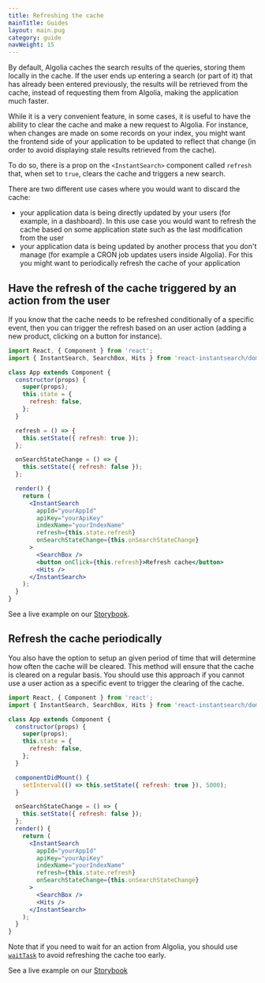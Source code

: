```yaml
---
title: Refreshing the cache
mainTitle: Guides
layout: main.pug
category: guide
navWeight: 15
---
```


By default, Algolia caches the search results of the queries, storing them locally in the cache. If the user ends up entering a search (or part of it) that has already been entered previously, the results will be retrieved from the cache, instead of requesting them from Algolia, making the application much faster.

While it is a very convenient feature, in some cases, it is useful to have the ability to clear the cache and make a new request to Algolia. For instance, when changes are made on some records on your index, you might want the frontend side of your application to be updated to reflect that change (in order to avoid displaying stale results retrieved from the cache).

To do so, there is a prop on the `<InstantSearch>` component called `refresh` that, when set to `true`, clears the cache and triggers a new search.

There are two different use cases where you would want to discard the cache:

* your application data is being directly updated by your users (for example, in a dashboard). In this use case you would want to refresh the cache based on some application state such as the last modification from the user
* your application data is being updated by another process that you don't manage (for example a CRON job updates users inside Algolia). For this you might want to periodically refresh the cache of your application

## Have the refresh of the cache triggered by an action from the user

If you know that the cache needs to be refreshed conditionally of a specific event, then you can trigger the refresh based on an user action (adding a new product, clicking on a button for instance).

```jsx
import React, { Component } from 'react';
import { InstantSearch, SearchBox, Hits } from 'react-instantsearch/dom';

class App extends Component {
  constructor(props) {
    super(props);
    this.state = {
      refresh: false,
    };
  }

  refresh = () => {
    this.setState({ refresh: true });
  };

  onSearchStateChange = () => {
    this.setState({ refresh: false });
  };

  render() {
    return (
      <InstantSearch
        appId="yourAppId"
        apiKey="yourApiKey"
        indexName="yourIndexName"
        refresh={this.state.refresh}
        onSearchStateChange={this.onSearchStateChange}
      >
        <SearchBox />
        <button onClick={this.refresh}>Refresh cache</button>
        <Hits />
      </InstantSearch>
    );
  }
}
```

See a live example on our [Storybook](https://community.algolia.com/react-instantsearch/storybook/?selectedKind=RefreshCache&selectedStory=with%20a%20refresh%20button&full=0&down=1&left=1&panelRight=1&downPanel=storybooks%2Fstorybook-addon-knobs).

## Refresh the cache periodically

You also have the option to setup an given period of time that will determine how often the cache will be cleared.
This method will ensure that the cache is cleared on a regular basis.
You should use this approach if you cannot use a user action as a specific event to trigger the clearing of the cache.

```jsx
import React, { Component } from 'react';
import { InstantSearch, SearchBox, Hits } from 'react-instantsearch/dom';

class App extends Component {
  constructor(props) {
    super(props);
    this.state = {
      refresh: false,
    };
  }

  componentDidMount() {
    setInterval(() => this.setState({ refresh: true }), 5000);
  }

  onSearchStateChange = () => {
    this.setState({ refresh: false });
  };
  render() {
    return (
      <InstantSearch
        appId="yourAppId"
        apiKey="yourApiKey"
        indexName="yourIndexName"
        refresh={this.state.refresh}
        onSearchStateChange={this.onSearchStateChange}
      >
        <SearchBox />
        <Hits />
      </InstantSearch>
    );
  }
}
```

Note that if you need to wait for an action from Algolia, you should use [`waitTask`](https://www.algolia.com/doc/api-reference/api-methods/wait-task/) to avoid refreshing the cache too early.

See a live example on our [Storybook](https://community.algolia.com/react-instantsearch/storybook/?selectedKind=RefreshCache&selectedStory=with%20setInterval&full=0&down=1&left=1&panelRight=1&downPanel=storybooks%2Fstorybook-addon-knobs)
